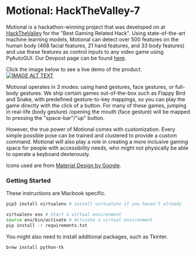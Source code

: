 # Motional: HackTheValley-7
Motional is a hackathon-winning project that was developed on at [HackTheValley](https://devpost.com/software/motional) for the "Best Gaming Related Hack". Using state-of-the-art machine learning models, Motional can detect over 500 features on the human body (468 facial features, 21 hand features, and 33 body features) and use these features as control inputs to any video game using PyAutoGUI. Our Devpost page can be found [here](https://devpost.com/software/motional).

Click the image below to see a live demo of the product. 
[![IMAGE ALT TEXT](http://img.youtube.com/vi/9Zgh0sf959I/0.jpg)](https://www.youtube.com/watch?v=9Zgh0sf959I "Motional")

Motional operates in 3 modes: using hand gestures, face gestures, or full-body gestures. We ship certain games out-of-the-box such as Flappy Bird and Snake, with predefined gesture-to-key mappings, so you can play the game directly with the click of a button. For many of these games, jumping in real-life (body gesture) /opening the mouth (face gesture) will be mapped to pressing the "space-bar"/"up" button.

However, the true power of Motional comes with customization. Every simple possible pose can be trained and clustered to provide a custom command. Motional will also play a role in creating a more inclusive gaming space for people with accessibility needs, who might not physically be able to operate a keyboard dexterously.

Icons used are from [Material Design by Google](https://fonts.google.com/icons).

### Getting Started
These instructions are Macbook specific.

```bash
pip3 install virtualenv # install virtualenv if you haven't already

virtualenv env # Start a virtual environment
source env/bin/activate # Activate a virtual environment
pip install -r requirements.txt

```

You might also need to install additional packages, such as Tkinter.
```bash
brew install python-tk
```
